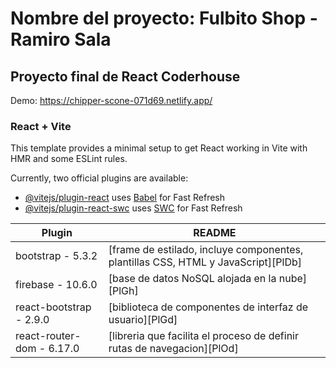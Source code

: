 # Nombre del proyecto: Fulbito Shop - Ramiro Sala
## Proyecto final de React Coderhouse

Demo: https://chipper-scone-071d69.netlify.app/

### React + Vite

This template provides a minimal setup to get React working in Vite with HMR and some ESLint rules.

Currently, two official plugins are available:

- [@vitejs/plugin-react](https://github.com/vitejs/vite-plugin-react/blob/main/packages/plugin-react/README.md) uses [Babel](https://babeljs.io/) for Fast Refresh
- [@vitejs/plugin-react-swc](https://github.com/vitejs/vite-plugin-react-swc) uses [SWC](https://swc.rs/) for Fast Refresh

| Plugin | README |
| ------ | ------ |
| bootstrap - 5.3.2 | [frame de estilado, incluye componentes, plantillas CSS, HTML y JavaScript][PlDb] |
| firebase - 10.6.0 | [base de datos NoSQL alojada en la nube][PlGh] |
| react-bootstrap - 2.9.0 | [biblioteca de componentes de interfaz de usuario][PlGd] |
| react-router-dom - 6.17.0 | [libreria que facilita el proceso de definir rutas de navegacion][PlOd] |